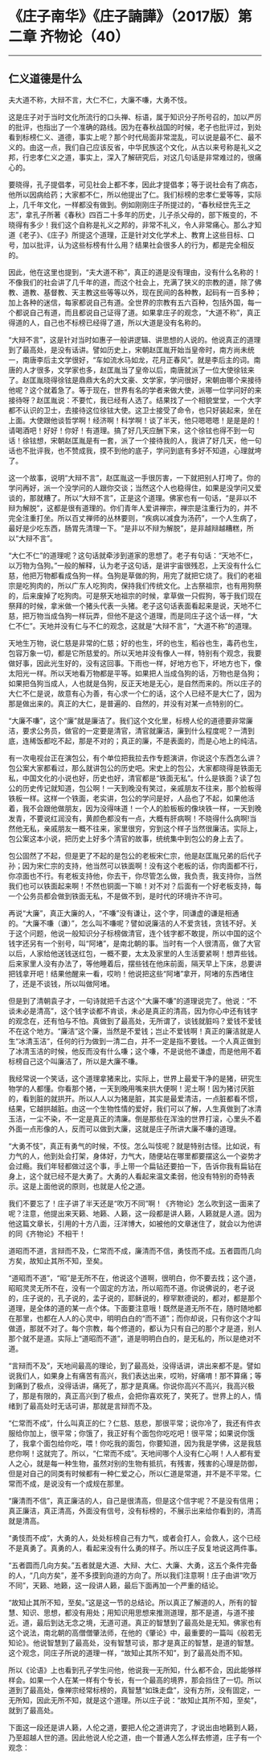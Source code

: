 # 《庄子南华》《庄子諵譁》（2017版）第二章 齐物论（40）

------

## 仁义道德是什么

夫大道不称，大辩不言，大仁不仁，大廉不嗛，大勇不忮。

这是庄子对于当时文化所流行的口头禅、标语，属于知识分子所号召的，加以严厉的批评，也指出了一个准确的路线。因为在春秋战国的时候，老子也批评过，到处看到标榜仁义、道德，事实上呢？那个时代局面非常混乱，可以说是最不仁、最不义的。由这一点，我们自己应该反省，中华民族这个文化，从古以来号称是礼义之邦，行忠孝仁义之道，事实上，深入了解研究后，对这几句话是非常难过的，很痛心的。

要晓得，孔子提倡孝，可见社会上都不孝，因此才提倡孝；等于说社会有了病态，他所以因病给药；大家都不仁，所以他提出了仁。我们标榜的忠孝仁爱等等，实际上，几千年文化，一样都没有做到。例如刚刚庄子所提过的，“春秋经世先王之志”，拿孔子所著《春秋》四百二十多年的历史，儿子杀父母的，部下叛变的，不晓得有多少！我们这个自称是礼义之邦的，非常不礼义，令人非常痛心。那么才知道《老子》、《庄子》所提这个道理，正是针对文化学术上、教育上这些目标、口号，加以批评，认为这些标榜有什么用？结果社会很多人的行为，都是完全相反的。

因此，他在这里也提到，“夫大道不称”，真正的道是没有理由，没有什么名称的！不像我们的社会讲了几千年的道，而这个社会上，充满了狭义的宗教的道，除了佛教、道教、基督教、天主教这些等等以外，现在民间的各种教，起码有一百多种；加上各种的迷信，每家都说自己有道。全世界的宗教有五六百种，包括外国，每一个都说自己有道，而且都说自己证得了道。如果拿庄子的观念，“大道不称”，真正得道的人，自己也不标榜已经得了道，所以大道是没有名称的。

“大辩不言”，这是针对当时如惠子一般讲逻辑、讲思想的人说的。他说真正的道理到了最高处，是没有话讲。譬如历史上，宋朝赵匡胤开始当皇帝时，南方尚未统一，南唐李后主文学很好，“车如流水马如龙，花月正春风”。就是李后主的词。南唐的人才很多，文学家也多，赵匡胤当了皇帝以后，南唐就派了一位大使徐铉来了。赵匡胤晓得徐铉是鼎鼎大名的大文豪、文学家，学问很好，宋朝由哪个来接待他呢？这个就着急了。等于现在，世界有名的学者来做大使，派哪一位学问好的来接待呀？赵匡胤说：不要忙，我已经有人选了。结果找了一个相貌堂堂，一个大字都不认识的卫士，去接待这位徐铉大使。这卫士接受了命令，也只好装起来，坐在上面。大使跟他谈哲学啊！经济啊！科学啊！谈了半天，他只嗯嗯嗯！是是是的！请喝酒吧！好好！你好！有道理。搞了好几天应酬下来，这个徐铉也得不到一句话！徐铉想，宋朝赵匡胤是有一套，派了一个接待我的人，我讲了好几天，他一句话也不批评我，也不赞成我，摸不到他的底子，学问到底有多好不知道，心理就垮了。

这一个故事，说明“大辩不言”，赵匡胤这一手很厉害，一下就把别人打垮了。你的学问再好，派一个没学问的人跟你交谈；当然这个人也稳得住，如果是没学问又爱谈的，那就糟了。所以“大辩不言”，正是这个道理。佛家也有一句话，“是非以不辩为解脱”，这都是很有道理的。你们青年人爱讲禅宗，禅宗是注重行为的，并不完全注重打坐。所以百丈禅师的丛林要则，“疾病以减食为汤药”，一个人生病了，最好是少吃东西，肠胃先清理一下。“是非以不辩为解脱”，是非越辩越糟糕，所以“大辩不言”。

“大仁不仁”的道理呢？这句话就牵涉到道家的思想了。老子有句话：“天地不仁，以万物为刍狗。”一般的解释，认为老子这句话，是讲宇宙很残忍，上天没有什么仁慈，他把万物都看成刍狗一样。刍狗是草做的狗，用完了就把它烧了。我们的老祖宗是吃狗肉的，所以广东人吃狗肉，保持我们传统文化。上古祭祖宗，也有用狗祭的，后来废掉了吃狗肉。可是祭天地祖宗的时候，拿草做一只假狗，等于我们现在祭拜的时候，拿米做一个猪头代表一头猪。老子这句话表面看起来是说，天地不仁慈，把万物当成刍狗一样玩弄，但他不是这个道理，而是同庄子这个话一样，“大仁不仁”。天地并没有仁与不仁的观念，这就是“大辩不言”，“大道不称”的道理。

天地生万物，说仁慈是非常的仁慈；好的也生，坏的也生，稻谷也生，毒药也生，包容万象一切，都是它所慈爱的。所以天地并没有像人一样，特别有个观念，我要做好事，因此光生好的，没有这回事。下雨也一样，好地方也下，坏地方也下，像太阳光一样。所以天地看万物都是平等。如果把人当成刍狗的话，万物也是刍狗；如果把刍狗当成人，人也就是刍狗，反正天地是无心，是自然而来的。所以庄子的大仁不仁是说，故意有心为善，有心求一个仁的话，这个人已经不是大仁了，因为那是做出来的。真正的大仁，是普遍的、自然的，并没有对某一点特别的仁。

“大廉不嗛”，这个“廉”就是廉洁了。我们这个文化里，标榜人伦的道德要非常廉洁，要求公务员，做官的一定要是清官，清官就廉洁，廉到什么程度呢？一清到底，连稀饭都吃不起，那是不对的；真正的廉，不是表面的，而是心地上的纯洁。

有一次电视台正在演包公，有个单位把我拉去作专题演讲，你说这个东西怎么讲？包公案大家都看过，那么就讲包公的历史吧。宋史上的包公，大家都晓得是铁面无私，中国文化的小说也好，历史也好，清官都是“铁面无私”。什么是铁面？读了包公的历史传记就知道，包公啊！一天到晚没有笑过，亲戚朋友不往来，那个脸板得铁板一样。这样一个铁面，老实讲，包公的学问是好，人品也了不起，如果他活着，我不会跟他做朋友，因为没得味道！一个人的脸板板的像块铁一样，一天到晚发青，不要说红润没有，黄颜色都没有一点，大概有肝病啊！不晓得什么病啊!当然他无私，亲戚朋友一概不往来，家里很穷，穷到这个样子当然很廉洁。实际上，包公案这本小说，把历史上好多个清官的故事，统统集中到包公的身上去了。

包公固然了不起，但是更了不起的是包公的老板宋仁宗，他是赵匡胤兄弟的后代子孙；因为宋仁宗的支持，他当然可以铁面啊！没有这个老板的话，你肉面都不行，你凉面也不行。有老板支持他，你去干，你尽管怎么做，我负责，我支持你，当然我们也可以铁面起来啊！不然也铜面一下嘛！对不对？后面有一个好老板支持，每一个公务员都会做到铁面无私，不是做不到，是时代的环境许不许可。

再说“大廉”，真正大廉的人，“不嗛”没有谦让，这个字，同谦虚的谦是相通的。“大廉不嗛（谦）”，怎么叫不嗛呢？譬如说廉洁的人不爱贪钱，贪钱不好。关于这个问题，他说一般知识分子标榜做清官，连个钱字都不敢提，所以中国的这个钱字还另有一个别号，叫“阿堵”，是南北朝的事。当时有一个人很清高，做了大官以后，人家给他送钱送红包，一概不要，太太及家里的人生活要紧啊！想弄些钱。后来家里人没有办法了，等他睡着后，摆些钱在他床前面，隔天早上下床，总要讲把钱拿开吧！结果他醒来一看，哎哟！他说把这些“阿堵”拿开，阿堵的东西堵住了，还是不谈钱，所以叫做阿堵。

但是到了清朝袁子才，一句诗就把千古这个“大廉不嗛”的道理说完了。他说：“不谈未必是清高”，这个钱字谈都不肯谈，未必是真正的清高，因为你心中还有钱字的观念在，还有怕与不怕。真做到了最高处，无所谓了，谈钱就脏吗？爱钱不爱钱不在这个地方。“廉洁”这个廉，当然是不爱钱；岂止不爱钱啊！真正的廉洁就是人生“冰清玉洁”，任何的行为做到一清二白，并不一定是指不要钱。一个人真正做到了冰清玉洁的时候，他反而没有什么嗛；这个嗛，不是说他不谦虚，而是他用不着标榜自己这个叫廉洁了，所以是大廉不嗛。

我经常说一个笑话，这个道理拿猪来比，实际上，世界上最爱干净的是猪，研究生物学的人都懂。你看那个猪，一天到晚用嘴来拱大便啊！泥土啊！因为猪讨厌脏的，看到脏的就拱开。所以人人以为猪是脏，其实是最爱清洁，一点脏都看不惯，结果，它越拱越脏。由这一个生物性情的爱好，我们可以了解，人生真做到了冰清玉洁，一尘不染，不一定是真正的清廉。倒是那些在浑浊的世界打滚，心里头不着外面一点形像的人，反而可以做到大廉，这就是庄子所讲大廉不嗛的道理。

“大勇不忮”，真正有勇气的时候，不忮。怎么叫忮呢？就是特别古怪。比如说，有力气的人，他到处会打架，身体好，力气大，随便站在哪里都要摆这么一个姿势才会过瘾。我们年轻都做过这个事，手上带一个扁钻还要拍一下，告诉你我有扁钻在身上，这个就已经不是大勇了。大勇的人看起来温文柔弱，他没有特别的奇特表示。这是上面他说的原则，也就是人伦之道。

我们不要忘了！庄子讲了半天还是“吹万不同”啊！《齐物论》怎么吹到这一面来了呢？注意，他提出来天籁、地籁、人籁，这一段都是讲人籁，人籁就是人道。因为他这篇文章长，引用的十方八面，汪洋博大，如被他的文章迷住了，就会以为他讲的同《齐物论》不相干！

道昭而不道，言辩而不及，仁常而不成，廉清而不信，勇忮而不成。五者圆而几向方矣，故知止其所不知，至矣。

“道昭而不道”，“昭”是无所不在，他说这个道啊，很明白，你不要去找；这个道，昭昭灵灵无所不在，没有一个固定的方法，所以昭而不道。你说佛说的，老子说的，庄子说的，孔子说的，孟子说的，耶稣说的，穆罕默德说的，都对，都是那个道理，是全体的道的某一点个体。下面要注意哦！既然是道无所不在，随时随地都在那里，也都在人人的心灵中，明明白白的“而不道”；而你却说，只有你这个才叫做道，那就不对了。每个宗教，每个修道的，都认为只有自己的那个才是道，别人那个就不是道。实际上“道昭而不道”，道是明明白白的，是无私的，所以是绝对不道。

“言辩而不及”，天地间最高的理论，到了最高处，没得话讲，讲出来都不是。譬如说我们人，如果身上有痛苦有高兴，我们表达出来，哎哟，好痛唷！那不算痛；等到痛到了极点，没得话讲，痛死了，那才是真痛。你说你高兴不高兴，我高兴极了，那是有限的，真正高兴到了极点，会把你喜欢死了，笑死了。世界上的人，情绪到了最高处时无话可讲，那就是言辩而不及。

“仁常而不成”，什么叫真正的仁？仁慈、慈悲，那很平常；说你冷了，我还有件衣服给你加上，很平常；你饿了，我正好有个面包你吃吃吧！很平常；如果说你饿了，我拿个面包给你吃，喂！你吃我的面包，你要知道，因为我是学佛，这是我慈悲你啊！这就完了。所以，“仁常而不成”。天地间哪个人没有仁心啊！人人都有爱人之心，就是每一种生物，虽然对别的生物有抵抗，有残害，残害的心理是防御，但是对自己的同类有时候都有一种仁爱之心，所以仁道是常道，并不是不平常。仁常而不成，是说没有一个成规在那里。

“廉清而不信”，真正廉洁的人，自己是很清高，但是这个信字呢？不是没有信用；真正廉洁，真正清高，外面没有信号，没有标榜的，不展示出来给你看到的，清高就是清高。

“勇忮而不成”，大勇的人，处处标榜自己有力气，或者会打人，会救人，这个已经不是真勇了。真勇的人，看起来没有什么勇的样子。所以庄子反复地说这两件事。

“五者圆而几向方矣。”五者就是大道、大辩、大仁、大廉、大勇，这五个条件完备的人，“几向方矣”，差不多摸到向道的方向了。所以我们注意啊！庄子由讲“吹万不同”，天籁、地籁，这一段讲人籁，最后下面再加一个严重的结论。

“故知止其所不知，至矣。”这是这一节的总结论。所以真正了解道的人，所有的智慧、知识、思想，都没有用处；用知识用思想来推测道理，那不是道，与道不接近。道，最后到达无念之境，无道可道。真正的智慧到了最高处是无知。佛家也有这个说法，南北朝的高僧僧肇法师，在他的《肇论》中，最重要的一篇叫《般若无知论》。他说智慧到了最高处，没有智慧可谈，那才是真正的智慧，是道的智慧。这个观念，同庄子所说的道理一样，“故知止其所不知”，到了最高处而不知。

所以《论语》上也看到孔子学生问他，他说我一无所知，什么都不会，因此能够样样会。如果一个人在某一样有个专长，有一个最高的境界，那会挡住了一切。所以道到了最高处，像禅宗经常标榜的，真智慧“如珠走盘”，没有方所，没有固定，一无所知，因此无所不知，就是这个道理。所以庄子说：“故知止其所不知，至矣”，就到了最高处。

下面这一段还是讲人籁，人伦之道，要把人伦之道讲完了，才说出由地籁到人籁，乃至超越人世的道。因此他说人伦之道，由一个普通人怎么样去修道，庄子有一个观念：